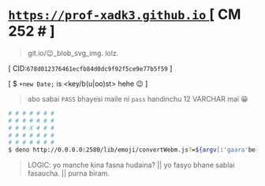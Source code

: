 # <a href="https://prof-xadk3.github.io"> `https://prof-xadk3.github.io` </a> [ CM 252 # ]

> git.io/:wink:_blob_svg_img. lolz.

[ CID:`678d012376461ecfb84d0dc9f92f5ce9e77b5f59` ]

[ $ `+new Date;` is <key/b(u|oo)st> hehe :wink: ]

> abo sabai `PASS` bhayesi maile ni `pass` handinchu 12 VARCHAR mai :grin:

```sh
# # # # # # #
# # # # # # #
# # # X # # #
# # # # # # #
# # # # # # #
$ deno http://0.0.0.0:2580/lib/emoji/convertWebm.js?=${argv[:'gaara'be-:]}
```

> LOGIC: yo manche kina fasna hudaina? || yo fasyo bhane sablai fasaucha. || purna biram.
#
